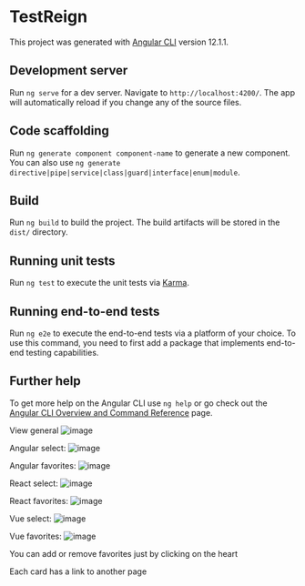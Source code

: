 # TestReign

This project was generated with [Angular CLI](https://github.com/angular/angular-cli) version 12.1.1.

## Development server

Run `ng serve` for a dev server. Navigate to `http://localhost:4200/`. The app will automatically reload if you change any of the source files.

## Code scaffolding

Run `ng generate component component-name` to generate a new component. You can also use `ng generate directive|pipe|service|class|guard|interface|enum|module`.

## Build

Run `ng build` to build the project. The build artifacts will be stored in the `dist/` directory.

## Running unit tests

Run `ng test` to execute the unit tests via [Karma](https://karma-runner.github.io).

## Running end-to-end tests

Run `ng e2e` to execute the end-to-end tests via a platform of your choice. To use this command, you need to first add a package that implements end-to-end testing capabilities.

## Further help

To get more help on the Angular CLI use `ng help` or go check out the [Angular CLI Overview and Command Reference](https://angular.io/cli) page.

View general
![image](https://user-images.githubusercontent.com/84646014/172453240-4f377694-6bee-4429-913d-4f6839026e3e.png)

Angular select:
![image](https://user-images.githubusercontent.com/84646014/172453481-84ccc04d-ce11-445c-9894-f5e8681f6ef7.png)

Angular favorites:
![image](https://user-images.githubusercontent.com/84646014/172453582-da90ffc7-5151-4482-afc4-bffc5cd2b602.png)

React select:
![image](https://user-images.githubusercontent.com/84646014/172453769-995bf62c-1e59-45da-be15-6c8275a14329.png)

React favorites:
![image](https://user-images.githubusercontent.com/84646014/172453861-a4333d68-c45e-45b8-bd93-251306dd31ab.png)

Vue select:
![image](https://user-images.githubusercontent.com/84646014/172454020-3e4ae45d-02a2-4cf0-ba05-eb020cb0cd44.png)


Vue favorites:
![image](https://user-images.githubusercontent.com/84646014/172454131-dffee681-f2ec-4c16-ad62-daac0eded795.png)

You can add or remove favorites just by clicking on the heart

Each card has a link to another page
